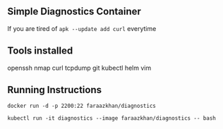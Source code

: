 Simple Diagnostics Container
--

If you are tired of `apk --update add curl` everytime


Tools installed
--
openssh
nmap
curl
tcpdump
git
kubectl
helm
vim


Running Instructions
--
`docker run -d -p 2200:22 faraazkhan/diagnostics`

`kubectl run -it diagnostics --image faraazkhan/diagnostics -- bash`
